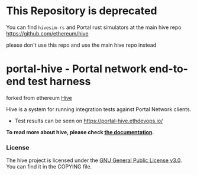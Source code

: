 # This Repository is deprecated
You can find `hivesim-rs` and Portal rust simulators at the main hive repo https://github.com/ethereum/hive 

please don't use this repo and use the main hive repo instead

# portal-hive - Portal network end-to-end test harness
forked from ethereum [Hive](https://github.com/ethereum/hive)

Hive is a system for running integration tests against Portal Network clients.
- Test results can be seen on https://portal-hive.ethdevops.io/

**To read more about hive, please check [the documentation][doc].**

### License

The hive project is licensed under the [GNU General Public License v3.0][gpl]. You can
find it in the COPYING file.

[doc]: ./docs/overview.md
[gpl]: http://www.gnu.org/licenses/gpl-3.0.en.html
